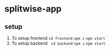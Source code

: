 # splitwise-app
## setup
1. To setup frontend
```cd frontend```
```npm i```
```npm start```
2. To setup backend
``` cd backend```
```npm i```
```npm start```
